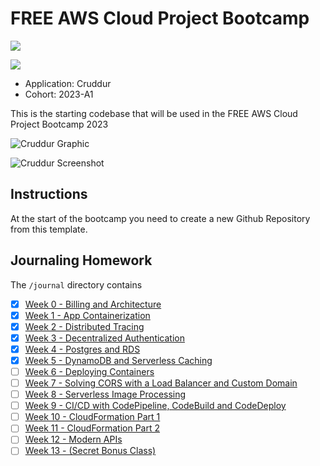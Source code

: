 # FREE AWS Cloud Project Bootcamp
![](https://codebuild.us-east-1.amazonaws.com/badges?uuid=eyJlbmNyeXB0ZWREYXRhIjoiUUhUaDNNSUR4QTFVT2p1MERkUHFja0haUndUNDFoZEFwTDRQVUxBK3MrdzhUNlhBb3FNT3JJUGRmQndJakVYeEUxVmpuL1gxQUpyUm56ZjI4dEthemRZPSIsIml2UGFyYW1ldGVyU3BlYyI6IldBU2VoL1dXYjJRNG44b2QiLCJtYXRlcmlhbFNldFNlcmlhbCI6MX0%3D&branch=main)


![](https://codebuild.us-east-1.amazonaws.com/badges?uuid=eyJlbmNyeXB0ZWREYXRhIjoiUUhUaDNNSUR4QTFVT2p1MERkUHFja0haUndUNDFoZEFwTDRQVUxBK3MrdzhUNlhBb3FNT3JJUGRmQndJakVYeEUxVmpuL1gxQUpyUm56ZjI4dEthemRZPSIsIml2UGFyYW1ldGVyU3BlYyI6IldBU2VoL1dXYjJRNG44b2QiLCJtYXRlcmlhbFNldFNlcmlhbCI6MX0%3D&branch=main)

- Application: Cruddur
- Cohort: 2023-A1

This is the starting codebase that will be used in the FREE AWS Cloud Project Bootcamp 2023

![Cruddur Graphic](_docs/assets/cruddur-banner.jpg)

![Cruddur Screenshot](_docs/assets/cruddur-screenshot.png)

## Instructions

At the start of the bootcamp you need to create a new Github Repository from this template.

## Journaling Homework

The `/journal` directory contains

- [x] [Week 0 - Billing and Architecture](journal/week0.md)
- [x] [Week 1 - App Containerization](journal/week1.md)
- [x] [Week 2 - Distributed Tracing](journal/week2.md)
- [x] [Week 3 - Decentralized Authentication](journal/week3.md)
- [x] [Week 4 - Postgres and RDS](journal/week4.md)
- [x] [Week 5 - DynamoDB and Serverless Caching](journal/week5.md)
- [ ] [Week 6 - Deploying Containers](journal/week6.md)
- [ ] [Week 7 - Solving CORS with a Load Balancer and Custom Domain](journal/week7.md)
- [ ] [Week 8 - Serverless Image Processing](journal/week8.md)
- [ ] [Week 9 - CI/CD with CodePipeline, CodeBuild and CodeDeploy](journal/week9.md)
- [ ] [Week 10 - CloudFormation Part 1](journal/week10.md)
- [ ] [Week 11 - CloudFormation Part 2](journal/week11.md)
- [ ] [Week 12 - Modern APIs](journal/week12.md)
- [ ] [Week 13 - (Secret Bonus Class)](journal/week13.md)
